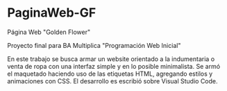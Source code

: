 # PaginaWeb-GF
Página Web "Golden Flower"

Proyecto final para BA Multiplica "Programación Web Inicial"

En este trabajo se busca armar un website orientado a la indumentaria o venta de ropa con una interfaz simple y en lo posible minimalista. 
Se armó el maquetado haciendo uso de las etiquetas HTML, agregando estilos y animaciones con CSS. El desarrollo es escribió sobre Visual Studio Code.

